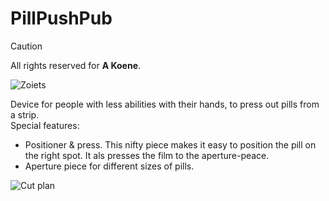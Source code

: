 # PillPushPub
> [!CAUTION]
> All rights reserved for **A Koene**.

![Zoiets](https://github.com/gitAjjk/PillPush/blob/main/img/2409b.svg)  

Device for people with less abilities with their hands, to press out pills from a strip.  
Special features:  
- Positioner & press. This nifty piece makes it easy to position the pill on the right spot. It als presses the film to the aperture-peace.
- Aperture piece for different sizes of pills.

![Cut plan](https://github.com/gitAjjk/PillPush/blob/main/img/2409bTD.svg)  
